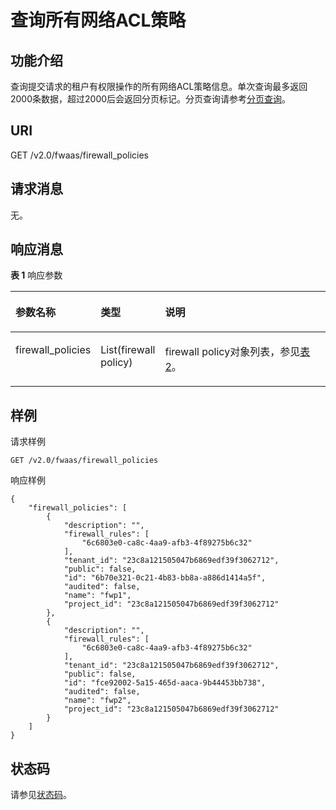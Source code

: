 # 查询所有网络ACL策略<a name="ZH-CN_TOPIC_0060574382"></a>

## 功能介绍<a name="section836818132340"></a>

查询提交请求的租户有权限操作的所有网络ACL策略信息。单次查询最多返回2000条数据，超过2000后会返回分页标记。分页查询请参考[分页查询](分页查询.md)。

## URI<a name="section20177217132340"></a>

GET /v2.0/fwaas/firewall\_policies

## 请求消息<a name="section49464339132340"></a>

无。

## 响应消息<a name="section60203718132340"></a>

**表 1**  响应参数

<a name="table9250393132340"></a>
<table><thead align="left"><tr id="row50269734132340"><th class="cellrowborder" valign="top" width="23.330000000000002%" id="mcps1.2.4.1.1"><p id="p65065932132340"><a name="p65065932132340"></a><a name="p65065932132340"></a>参数名称</p>
</th>
<th class="cellrowborder" valign="top" width="17.78%" id="mcps1.2.4.1.2"><p id="p19160762132340"><a name="p19160762132340"></a><a name="p19160762132340"></a>类型</p>
</th>
<th class="cellrowborder" valign="top" width="58.89%" id="mcps1.2.4.1.3"><p id="p8860905132340"><a name="p8860905132340"></a><a name="p8860905132340"></a>说明</p>
</th>
</tr>
</thead>
<tbody><tr id="row66469484132340"><td class="cellrowborder" valign="top" width="23.330000000000002%" headers="mcps1.2.4.1.1 "><p id="p23038389132340"><a name="p23038389132340"></a><a name="p23038389132340"></a>firewall_policies</p>
</td>
<td class="cellrowborder" valign="top" width="17.78%" headers="mcps1.2.4.1.2 "><p id="p39042021132340"><a name="p39042021132340"></a><a name="p39042021132340"></a>List(firewall policy)</p>
</td>
<td class="cellrowborder" valign="top" width="58.89%" headers="mcps1.2.4.1.3 "><p id="p50197883132340"><a name="p50197883132340"></a><a name="p50197883132340"></a>firewall policy对象列表，参见<a href="网络ACL简介-OpenStack.md#table17002720121127">表2</a>。</p>
</td>
</tr>
</tbody>
</table>

## 样例<a name="section35216218132340"></a>

请求样例

```
GET /v2.0/fwaas/firewall_policies
```

响应样例

```
{
    "firewall_policies": [
        {
            "description": "", 
            "firewall_rules": [
                "6c6803e0-ca8c-4aa9-afb3-4f89275b6c32"
            ], 
            "tenant_id": "23c8a121505047b6869edf39f3062712", 
            "public": false, 
            "id": "6b70e321-0c21-4b83-bb8a-a886d1414a5f", 
            "audited": false, 
            "name": "fwp1",
            "project_id": "23c8a121505047b6869edf39f3062712"
        }, 
        {
            "description": "", 
            "firewall_rules": [
                "6c6803e0-ca8c-4aa9-afb3-4f89275b6c32"
            ], 
            "tenant_id": "23c8a121505047b6869edf39f3062712", 
            "public": false, 
            "id": "fce92002-5a15-465d-aaca-9b44453bb738", 
            "audited": false, 
            "name": "fwp2",
            "project_id": "23c8a121505047b6869edf39f3062712"
        }
    ]
}
```

## 状态码<a name="section10470352390"></a>

请参见[状态码](状态码.md)。

